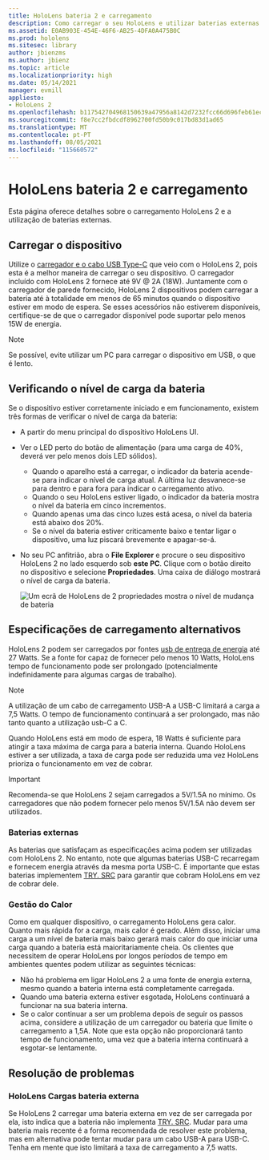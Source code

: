 ```yaml
---
title: HoloLens bateria 2 e carregamento
description: Como carregar o seu HoloLens e utilizar baterias externas.
ms.assetid: E0AB903E-454E-46F6-AB25-4DFA0A475B0C
ms.prod: hololens
ms.sitesec: library
author: jbienzms
ms.author: jbienz
ms.topic: article
ms.localizationpriority: high
ms.date: 05/14/2021
manager: evmill
appliesto:
- HoloLens 2
ms.openlocfilehash: b117542704968150639a47956a8142d7232fcc66d696feb61ec4fffdaa49df59
ms.sourcegitcommit: f8e7cc2fbdcdf8962700fd50b9c017bd83d1ad65
ms.translationtype: MT
ms.contentlocale: pt-PT
ms.lasthandoff: 08/05/2021
ms.locfileid: "115660572"
---
```

# <a name="hololens-2-battery-and-charging"></a>HoloLens bateria 2 e carregamento

Esta página oferece detalhes sobre o carregamento HoloLens 2 e a utilização de baterias externas.

## <a name="charging-the-device"></a>Carregar o dispositivo

Utilize o [carregador e o cabo USB Type-C](https://www.microsoft.com/en-us/p/microsoft-hololens-2-usb-c-charger-cable/8vj21f2z8pk5?rtc=1) que veio com o HoloLens 2, pois esta é a melhor maneira de carregar o seu dispositivo. O carregador incluído com HoloLens 2 fornece até 9V @ 2A (18W). Juntamente com o carregador de parede fornecido, HoloLens 2 dispositivos podem carregar a bateria até à totalidade em menos de 65 minutos quando o dispositivo estiver em modo de espera. Se esses acessórios não estiverem disponíveis, certifique-se de que o carregador disponível pode suportar pelo menos 15W de energia.

> [!NOTE]
> Se possível, evite utilizar um PC para carregar o dispositivo em USB, o que é lento.

## <a name="checking-the-battery-charge-level"></a>Verificando o nível de carga da bateria
Se o dispositivo estiver corretamente iniciado e em funcionamento, existem três formas de verificar o nível de carga da bateria:

- A partir do menu principal do dispositivo HoloLens UI.
- Ver o LED perto do botão de alimentação (para uma carga de 40%, deverá ver pelo menos dois LED sólidos).
    - Quando o aparelho está a carregar, o indicador da bateria acende-se para indicar o nível de carga atual.  A última luz desvanece-se para dentro e para fora para indicar o carregamento ativo.
    - Quando o seu HoloLens estiver ligado, o indicador da bateria mostra o nível da bateria em cinco incrementos.
    - Quando apenas uma das cinco luzes está acesa, o nível da bateria está abaixo dos 20%.
    - Se o nível da bateria estiver criticamente baixo e tentar ligar o dispositivo, uma luz piscará brevemente e apagar-se-á.
- No seu PC anfitrião, abra o **File Explorer** e procure o seu dispositivo HoloLens 2 no lado esquerdo sob **este PC**. Clique com o botão direito no dispositivo e selecione **Propriedades**. Uma caixa de diálogo mostrará o nível de carga da bateria.

   ![Um ecrã de HoloLens de 2 propriedades mostra o nível de mudança de bateria](images/ResetRecovery2.png)

## <a name="alternative-charging-specifications"></a>Especificações de carregamento alternativos

HoloLens 2 podem ser carregados por fontes [usb de entrega de energia](https://www.usb.org/usb-charger-pd) até 27 Watts. Se a fonte for capaz de fornecer pelo menos 10 Watts, HoloLens tempo de funcionamento pode ser prolongado (potencialmente indefinidamente para algumas cargas de trabalho). 

> [!NOTE]
> A utilização de um cabo de carregamento USB-A a USB-C limitará a carga a 7,5 Watts. O tempo de funcionamento continuará a ser prolongado, mas não tanto quanto a utilização usb-C a C.

Quando HoloLens está em modo de espera, 18 Watts é suficiente para atingir a taxa máxima de carga para a bateria interna. Quando HoloLens estiver a ser utilizada, a taxa de carga pode ser reduzida uma vez HoloLens prioriza o funcionamento em vez de cobrar.

> [!IMPORTANT]
> Recomenda-se que HoloLens 2 sejam carregados a 5V/1.5A no mínimo. Os carregadores que não podem fornecer pelo menos 5V/1.5A não devem ser utilizados. 

### <a name="external-battery-packs"></a>Baterias externas

As baterias que satisfaçam as especificações acima podem ser utilizadas com HoloLens 2. No entanto, note que algumas baterias USB-C recarregam e fornecem energia através da mesma porta USB-C. É importante que estas baterias implementem [TRY. SRC](https://usb.org/document-library/usb-type-cr-cable-and-connector-specification-revision-20) para garantir que cobram HoloLens em vez de cobrar dele. 

### <a name="managing-heat"></a>Gestão do Calor

Como em qualquer dispositivo, o carregamento HoloLens gera calor. Quanto mais rápida for a carga, mais calor é gerado. Além disso, iniciar uma carga a um nível de bateria mais baixo gerará mais calor do que iniciar uma carga quando a bateria está maioritariamente cheia. Os clientes que necessitem de operar HoloLens por longos períodos de tempo em ambientes quentes podem utilizar as seguintes técnicas:

- Não há problema em ligar HoloLens 2 a uma fonte de energia externa, mesmo quando a bateria interna está completamente carregada.
- Quando uma bateria externa estiver esgotada, HoloLens continuará a funcionar na sua bateria interna.    
- Se o calor continuar a ser um problema depois de seguir os passos acima, considere a utilização de um carregador ou bateria que limite o carregamento a 1,5A. Note que esta opção não proporcionará tanto tempo de funcionamento, uma vez que a bateria interna continuará a esgotar-se lentamente.

## <a name="troubleshooting"></a>Resolução de problemas


### <a name="hololens-charges-external-battery"></a>HoloLens Cargas bateria externa
Se HoloLens 2 carregar uma bateria externa em vez de ser carregada por ela, isto indica que a bateria não implementa [TRY. SRC](https://usb.org/document-library/usb-type-cr-cable-and-connector-specification-revision-20). Mudar para uma bateria mais recente é a forma recomendada de resolver este problema, mas em alternativa pode tentar mudar para um cabo USB-A para USB-C. Tenha em mente que isto limitará a taxa de carregamento a 7,5 watts.
